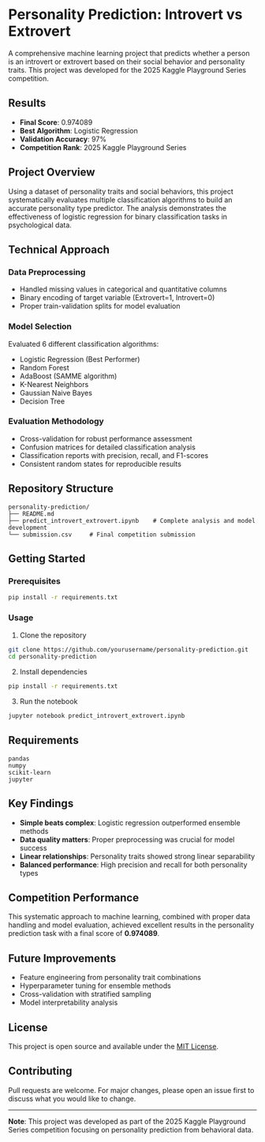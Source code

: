 # Personality Prediction: Introvert vs Extrovert

A comprehensive machine learning project that predicts whether a person is an introvert or extrovert based on their social behavior and personality traits. This project was developed for the 2025 Kaggle Playground Series competition.

## Results

- **Final Score**: 0.974089
- **Best Algorithm**: Logistic Regression
- **Validation Accuracy**: 97%
- **Competition Rank**: 2025 Kaggle Playground Series

## Project Overview

Using a dataset of personality traits and social behaviors, this project systematically evaluates multiple classification algorithms to build an accurate personality type predictor. The analysis demonstrates the effectiveness of logistic regression for binary classification tasks in psychological data.

## Technical Approach

### Data Preprocessing
- Handled missing values in categorical and quantitative columns
- Binary encoding of target variable (Extrovert=1, Introvert=0)
- Proper train-validation splits for model evaluation

### Model Selection
Evaluated 6 different classification algorithms:
- Logistic Regression (Best Performer)
- Random Forest
- AdaBoost (SAMME algorithm)
- K-Nearest Neighbors
- Gaussian Naive Bayes
- Decision Tree

### Evaluation Methodology
- Cross-validation for robust performance assessment
- Confusion matrices for detailed classification analysis
- Classification reports with precision, recall, and F1-scores
- Consistent random states for reproducible results

## Repository Structure

```
personality-prediction/
├── README.md
├── predict_introvert_extrovert.ipynb    # Complete analysis and model development
└── submission.csv     # Final competition submission
```

## Getting Started

### Prerequisites
```bash
pip install -r requirements.txt
```

### Usage
1. Clone the repository
```bash
git clone https://github.com/yourusername/personality-prediction.git
cd personality-prediction
```

2. Install dependencies
```bash
pip install -r requirements.txt
```

3. Run the notebook
```bash
jupyter notebook predict_introvert_extrovert.ipynb
```

## Requirements

```
pandas
numpy
scikit-learn
jupyter
```

## Key Findings

- **Simple beats complex**: Logistic regression outperformed ensemble methods
- **Data quality matters**: Proper preprocessing was crucial for model success
- **Linear relationships**: Personality traits showed strong linear separability
- **Balanced performance**: High precision and recall for both personality types

## Competition Performance

This systematic approach to machine learning, combined with proper data handling and model evaluation, achieved excellent results in the personality prediction task with a final score of **0.974089**.

## Future Improvements

- Feature engineering from personality trait combinations
- Hyperparameter tuning for ensemble methods
- Cross-validation with stratified sampling
- Model interpretability analysis

## License

This project is open source and available under the [MIT License](LICENSE).

## Contributing

Pull requests are welcome. For major changes, please open an issue first to discuss what you would like to change.

---

**Note**: This project was developed as part of the 2025 Kaggle Playground Series competition focusing on personality prediction from behavioral data.
